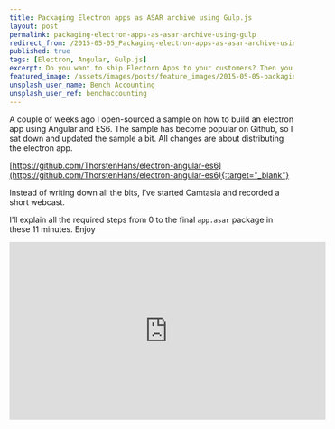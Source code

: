 ```yaml
---
title: Packaging Electron apps as ASAR archive using Gulp.js
layout: post
permalink: packaging-electron-apps-as-asar-archive-using-gulp
redirect_from: /2015-05-05_Packaging-electron-apps-as-asar-archive-using-gulp-75423588613f
published: true
tags: [Electron, Angular, Gulp.js]
excerpt: Do you want to ship Electorn Apps to your customers? Then you should always package application insights as ASAR. Learn how to get that done with Gulp.js
featured_image: /assets/images/posts/feature_images/2015-05-05-packaging-electron-apps-as-asar-archive-using-gulp.jpg
unsplash_user_name: Bench Accounting
unsplash_user_ref: benchaccounting
---
```


 A couple of weeks ago I open-sourced a sample on how to build an electron app using Angular and ES6. The sample has become popular on Github, so I sat down and updated the sample a bit. All changes are about distributing the electron app.

[https://github.com/ThorstenHans/electron-angular-es6](https://github.com/ThorstenHans/electron-angular-es6){:target="_blank"}

Instead of writing down all the bits, I’ve started Camtasia and recorded a short webcast.

I’ll explain all the required steps from 0 to the final `app.asar` package in these 11 minutes. Enjoy

<iframe width="560" height="315" src="https://www.youtube-nocookie.com/embed/ZhLG0O4W190" frameborder="0" allow="accelerometer; autoplay; encrypted-media; gyroscope; picture-in-picture" allowfullscreen></iframe>


